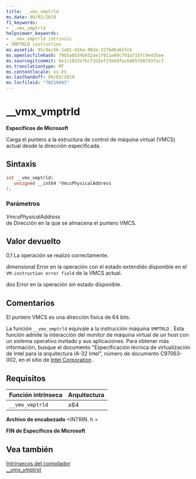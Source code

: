 ```yaml
---
title: __vmx_vmptrld
ms.date: 09/02/2019
f1_keywords:
- __vmx_vmptrld
helpviewer_keywords:
- __vmx_vmptrld intrinsic
- VMPTRLD instruction
ms.assetid: 95c9ec5b-1a81-41ba-983e-327bd6a65fcb
ms.openlocfilehash: 79b5a8b34b652ae1f011e89c793a7157c9e435ee
ms.sourcegitcommit: 6e1c1822e7bcf3d2ef23eb8fac6465f88743facf
ms.translationtype: MT
ms.contentlocale: es-ES
ms.lasthandoff: 09/03/2019
ms.locfileid: "70219493"
---
```

# <a name="__vmx_vmptrld"></a>__vmx_vmptrld

**Específicos de Microsoft**

Carga el puntero a la estructura de control de máquina virtual (VMCS) actual desde la dirección especificada.

## <a name="syntax"></a>Sintaxis

```C
int __vmx_vmptrld(
   unsigned __int64 *VmcsPhysicalAddress
);
```

### <a name="parameters"></a>Parámetros

*VmcsPhysicalAddress*\
de Dirección en la que se almacena el puntero VMCS.

## <a name="return-value"></a>Valor devuelto

0,1
La operación se realizó correctamente.

dimensional
Error en la operación con el estado extendido disponible en el `VM-instruction error field` de la VMCS actual.

dos
Error en la operación sin estado disponible.

## <a name="remarks"></a>Comentarios

El puntero VMCS es una dirección física de 64 bits.

La función `__vmx_vmptrld` equivale a la instrucción máquina `VMPTRLD` . Esta función admite la interacción del monitor de máquina virtual de un host con un sistema operativo invitado y sus aplicaciones. Para obtener más información, busque el documento "Especificación técnica de virtualización de Intel para la arquitectura IA-32 Intel", número de documento C97063-002, en el sitio de [Intel Corporation](https://software.intel.com/articles/intel-sdm) .

## <a name="requirements"></a>Requisitos

|Función intrínseca|Arquitectura|
|---------------|------------------|
|`__vmx_vmptrld`|x64|

**Archivo de encabezado** \<INTRIN. h >

**FIN de Específicos de Microsoft**

## <a name="see-also"></a>Vea también

[Intrínsecos del compilador](../intrinsics/compiler-intrinsics.md)\
[__vmx_vmptrst](../intrinsics/vmx-vmptrst.md)
